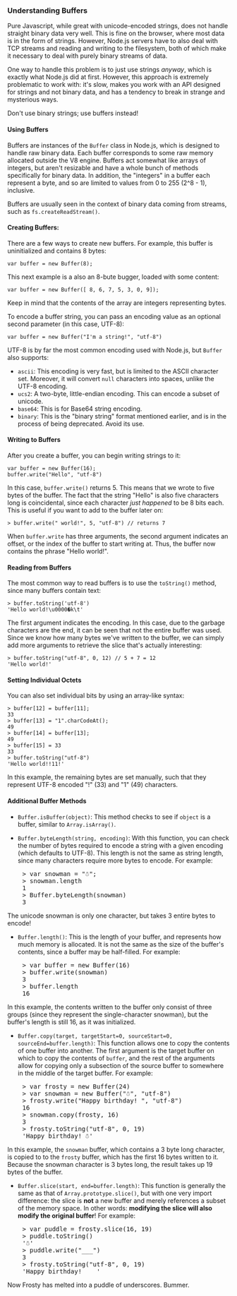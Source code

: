 ### Understanding Buffers

Pure Javascript, while great with unicode-encoded strings, does not handle straight binary data very well. This is fine on the browser, where most data is in the form of strings. However, Node.js servers have to also deal with TCP streams and reading and writing to the filesystem, both of which make it necessary to deal with purely binary streams of data.

One way to handle this problem is to just use strings _anyway_, which is exactly what Node.js did at first. However, this approach is extremely problematic to work with: it's slow, makes you work with an API designed for strings and not binary data, and has a tendency to break in strange and mysterious ways.

Don't use binary strings; use buffers instead!

#### Using Buffers

Buffers are instances of the `Buffer` class in Node.js, which is designed to handle raw binary data. Each buffer corresponds to some raw memory allocated outside the V8 engine. Buffers act somewhat like arrays of integers, but aren't resizable and have a whole bunch of methods specifically for binary data. In addition, the "integers" in a buffer each represent a byte, and so are limited to values from 0 to 255 (2^8 - 1), inclusive.

Buffers are usually seen in the context of binary data coming from streams, such as `fs.createReadStream()`.

#### Creating Buffers:

There are a few ways to create new buffers. For example, this buffer is uninitialized and contains 8 bytes:

    var buffer = new Buffer(8);

This next example is a also an 8-bute bugger, loaded with some content:

    var buffer = new Buffer([ 8, 6, 7, 5, 3, 0, 9]);

Keep in mind that the contents of the array are integers representing bytes.

To encode a buffer string, you can pass an encoding value as an optional second parameter (in this case, UTF-8):

    var buffer = new Buffer("I'm a string!", "utf-8")

UTF-8 is by far the most common encoding used with Node.js, but `Buffer` also supports:

* `ascii`: This encoding is very fast, but is limited to the ASCII character set. Moreover, it will convert `null` characters into spaces, unlike the UTF-8 encoding.
* `ucs2`: A two-byte, little-endian encoding. This can encode a subset of unicode.
* `base64`: This is for Base64 string encoding.
* `binary`: This is the "binary string" format mentioned earlier, and is in the process of being deprecated. Avoid its use.

#### Writing to Buffers

After you create a buffer, you can begin writing strings to it: 

    var buffer = new Buffer(16);
    buffer.write("Hello", "utf-8")

In this case, `buffer.write()` returns 5. This means that we wrote to five bytes of the buffer. The fact that the string "Hello" is also five characters long is coincidental, since each character _just happened_ to be 8 bits each. This is useful if you want to add to the buffer later on:

    > buffer.write(" world!", 5, "utf-8") // returns 7

When `buffer.write` has three arguments, the second argument indicates an offset, or the index of the buffer to start writing at. Thus, the buffer now contains the phrase "Hello world!".

#### Reading from Buffers

The most common way to read buffers is to use the `toString()` method, since many buffers contain text:

    > buffer.toString('utf-8')
    'Hello world!\u0000�k\t'

The first argument indicates the encoding. In this case, due to the garbage characters are the end, it can be seen that not the entire buffer was used. Since we know how many bytes we've written to the buffer, we can simply add more arguments to retrieve the slice that's actually interesting:

    > buffer.toString("utf-8", 0, 12) // 5 + 7 = 12
    'Hello world!'

#### Setting Individual Octets

You can also set individual bits by using an array-like syntax:

    > buffer[12] = buffer[11];
    33
    > buffer[13] = "1".charCodeAt();
    49
    > buffer[14] = buffer[13];
    49
    > buffer[15] = 33
    33
    > buffer.toString("utf-8")
    'Hello world!!11!'

In this example, the remaining bytes are set manually, such that they represent UTF-8 encoded "!" (33) and "1" (49) characters.

#### Additional Buffer Methods

* `Buffer.isBuffer(object)`: This method checks to see if `object` is a buffer, similar to `Array.isArray()`.

* `Buffer.byteLength(string, encoding)`: With this function, you can check the number of bytes required to encode a string with a given encoding (which defaults to UTF-8). This length is not the same as string length, since many characters require more bytes to encode. For example:

<pre>
    > var snowman = "☃";
    > snowman.length
    1
    > Buffer.byteLength(snowman)
    3
</pre>

The unicode snowman is only one character, but takes 3 entire bytes to encode!

* `Buffer.length()`: This is the length of your buffer, and represents how much memory is allocated. It is not the same as the size of the buffer's contents, since a buffer may be half-filled. For example:

<pre>
    > var buffer = new Buffer(16)
    > buffer.write(snowman)
    3
    > buffer.length
    16
</pre>

In this example, the contents written to the buffer only consist of three groups (since they represent the single-character snowman), but the buffer's length is still 16, as it was initialized.

* `Buffer.copy(target, targetStart=0, sourceStart=0, sourceEnd=buffer.length)`: This function allows one to copy the contents of one buffer into another. The first argument is the target buffer on which to copy the contents of `buffer`, and the rest of the arguments allow for copying only a subsection of the source buffer to somewhere in the middle of the target buffer. For example:

<pre>
    > var frosty = new Buffer(24)
    > var snowman = new Buffer("☃", "utf-8")
    > frosty.write("Happy birthday! ", "utf-8")
    16
    > snowman.copy(frosty, 16)
    3
    > frosty.toString("utf-8", 0, 19)
    'Happy birthday! ☃'
</pre>

In this example, the `snowman` buffer, which contains a 3 byte long character, is copied to to the `frosty` buffer, which has the first 16 bytes written to it. Because the snowman character is 3 bytes long, the result takes up 19 bytes of the buffer.

* `Buffer.slice(start, end=buffer.length)`: This function is generally the same as that of `Array.prototype.slice()`, but with one very import difference: the slice is **not** a new buffer and merely references a subset of the memory space. In other words: **modifying the slice will also modify the original buffer**! For example:

<pre>
    > var puddle = frosty.slice(16, 19)
    > puddle.toString()
    '☃'
    > puddle.write("___")
    3
    > frosty.toString("utf-8", 0, 19)
    'Happy birthday! ___'
</pre>

Now Frosty has melted into a puddle of underscores. Bummer.